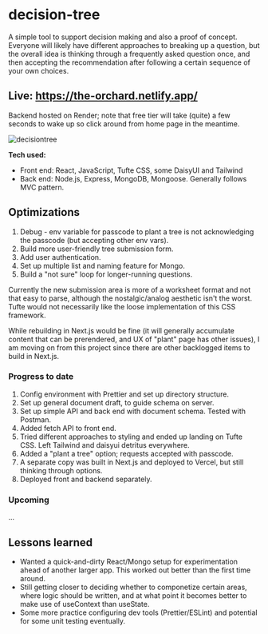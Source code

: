 # decision-tree
A simple tool to support decision making and also a proof of concept.
Everyone will likely have different approaches to breaking up a question, but the overall idea is thinking through a frequently asked question once, and then accepting the recommendation after following a certain sequence of your own choices.

## Live: https://the-orchard.netlify.app/
Backend hosted on Render; note that free tier will take (quite) a few seconds to wake up so click around from home page in the meantime.


![decisiontree](https://user-images.githubusercontent.com/102257735/188240088-d21de1a8-59b1-4c03-a71e-4b16808955d0.jpg)

**Tech used:** 
- Front end: React, JavaScript, Tufte CSS, some DaisyUI and Tailwind
- Back end: Node.js, Express, MongoDB, Mongoose. Generally follows MVC pattern.

## Optimizations
1. Debug - env variable for passcode to plant a tree is not acknowledging the passcode (but accepting other env vars).
2. Build more user-friendly tree submission form.
3. Add user authentication.
4. Set up multiple list and naming feature for Mongo.
5. Build a "not sure" loop for longer-running questions.

Currently the new submission area is more of a worksheet format and not that easy to parse, although the nostalgic/analog aesthetic isn't the worst. Tufte would not necessarily like the loose implementation of this CSS framework.

While rebuilding in Next.js would be fine (it will generally accumulate content that can be prerendered, and UX of "plant" page has other issues), I am moving on from this project since there are other backlogged items to build in Next.js.

### Progress to date
1. Config environment with Prettier and set up directory structure. 
2. Set up general document draft, to guide schema on server.
3. Set up simple API and back end with document schema. Tested with Postman.
4. Added fetch API to front end.
5. Tried different approaches to styling and ended up landing on Tufte CSS. Left Tailwind and daisyui detritus everywhere.
6. Added a "plant a tree" option; requests accepted with passcode. 
7. A separate copy was built in Next.js and deployed to Vercel, but still thinking through options.
8. Deployed front and backend separately.

### Upcoming
 ...

## Lessons learned
- Wanted a quick-and-dirty React/Mongo setup for experimentation ahead of another larger app. This worked out better than the first time around.
- Still getting closer to deciding whether to componetize certain areas, where logic should be written, and at what point it becomes better to make use of useContext than useState.
- Some more practice configuring dev tools (Prettier/ESLint) and potential for some unit testing eventually. 
